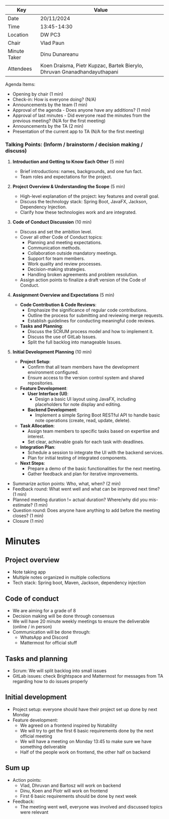 | Key           | Value                                                                    |
|---------------|--------------------------------------------------------------------------|
| Date          | 20/11/2024                                                               |
| Time          | 13:45-14:30                                                              |
| Location      | DW PC3                                                                   |
| Chair         | Vlad Paun                                                                |
| Minute Taker  | Dinu Dunareanu                                                           |
| Attendees     | Koen Draisma, Pietr Kupzac, Bartek Bierylo, Dhruvan Gnanadhandayuthapani |

Agenda Items:
- Opening by chair (1 min)
- Check-in: How is everyone doing? (N/A)
- Announcements by the team (1 min)
- Approval of the agenda - Does anyone have any additions? (1 min)
- Approval of last minutes - Did everyone read the minutes from the previous meeting? (N/A for the first meeting)
- Announcements by the TA (2 min)
- Presentation of the current app to TA (N/A for the first meeting)

### Talking Points: (Inform / brainstorm / decision making / discuss)
1. **Introduction and Getting to Know Each Other** (5 min)
    - Brief introductions: names, backgrounds, and one fun fact.
    - Team roles and expectations for the project.

2. **Project Overview & Understanding the Scope** (5 min)
    - High-level explanation of the project: key features and overall goal.
    - Discuss the technology stack: Spring Boot, JavaFX, Jackson, Dependency Injection.
    - Clarify how these technologies work and are integrated.

3. **Code of Conduct Discussion** (10 min)
    - Discuss and set the ambition level.
    - Cover all other Code of Conduct topics:
        - Planning and meeting expectations.
        - Communication methods.
        - Collaboration outside mandatory meetings.
        - Support for team members.
        - Work quality and review processes.
        - Decision-making strategies.
        - Handling broken agreements and problem resolution.
    - Assign action points to finalize a draft version of the Code of Conduct.

4. **Assignment Overview and Expectations** (5 min)
   - **Code Contribution & Code Reviews**:
      - Emphasize the significance of regular code contributions.
      - Outline the process for submitting and reviewing merge requests.
      - Establish guidelines for conducting meaningful code reviews.
   - **Tasks and Planning**:
       - Discuss the SCRUM process model and how to implement it.
       - Discuss the use of GitLab Issues.
       - Split the full backlog into manageable Issues.
    

5. **Initial Development Planning** (10 min)
    - **Project Setup**:
        - Confirm that all team members have the development environment configured.
        - Ensure access to the version control system and shared repositories.
    - **Feature Development**:
        - **User Interface (UI)**:
            - Design a basic UI layout using JavaFX, including placeholders for note display and editing.
        - **Backend Development**:
            - Implement a simple Spring Boot RESTful API to handle basic note operations (create, read, update, delete).
    - **Task Allocation**:
        - Assign team members to specific tasks based on expertise and interest.
        - Set clear, achievable goals for each task with deadlines.
    - **Integration Plan**:
        - Schedule a session to integrate the UI with the backend services.
        - Plan for initial testing of integrated components.
    - **Next Steps**:
        - Prepare a demo of the basic functionalities for the next meeting.
        - Gather feedback and plan for iterative improvements.

- Summarize action points: Who, what, when? (2 min)
- Feedback round: What went well and what can be improved next time? (1 min)
- Planned meeting duration != actual duration? Where/why did you mis-estimate? (1 min)
- Question round: Does anyone have anything to add before the meeting closes? (1 min)
- Closure (1 min)

# Minutes

## Project overview
- Note taking app
- Multiple notes organized in multiple collections
- Tech stack: Spring boot, Maven, Jackson, dependency injection

## Code of conduct
- We are aiming for a grade of 8
- Decision making will be done through consensus
- We will have 20 minute weekly meetings to ensure the deliverable (online / in person)
- Communication will be done through:
    - WhatsApp and Discord
    - Mattermost for official stuff

## Tasks and planning
- Scrum: We will split backlog into small issues
- GitLab issues: check Brightspace and Mattermost for messages from TA regarding how to do issues properly

## Initial development
- Project setup: everyone should have their project set up done by next Monday
- Feature development:
    - We agreed on a frontend inspired by Notability
    - We will try to get the first 6 basic requirements done by the next official meeting
    - We will have a meeting on Monday 13:45 to make sure we have something deliverable
    - Half of the people work on frontend, the other half on backend

## Sum up
- Action points:
    - Vlad, Dhruvan and Bartosz will work on backend
    - Dinu, Koen and Piotr will work on frontend
    - First 6 basic requirements should be done by next week
- Feedback:
    - The meeting went well, everyone was involved and discussed topics were relevant